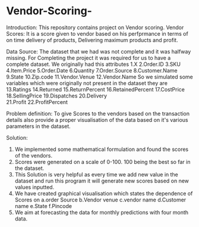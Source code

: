 # Vendor-Scoring-

Introduction:
This repository contains project on Vendor scoring.
Vendor Scores: It is a score given to vendor based on his perfprmance in terms of on time delivery of products, Delivering maximum products and profit.

Data Source: The dataset that we had was not complete and it was halfway missing. For Completing the project it was required for us 
to have a complete dataset. 
We originally had this attributes 
1.X   2.Order.ID   3.SKU   4.Item.Price    5.Order.Date   6.Quantity    7.Order.Source    8.Customer.Name   9.State   10.Zip.code   11.Vendor.Venue     12.Vendor.Name
So we simulated some variables which were originally not present in the dataset they are 
13.Ratings   14.Returned    15.ReturnPercent    16.RetainedPercent   17.CostPrice  18.SellingPrice 19.Dispatches   20.Delivery  
21.Profit    22.ProfitPercent


Problem definition: To give Scores to the vendors based on the transaction details also provide a proper visualisation of the data based on it's various parameters in the dataset.


Solution: 
1. We implemented some mathematical formulation and found the scores of the vendors.
2. Scores were generated on a scale of 0-100. 100 being the best so far in the dataset.
3. This Solution is very helpful as every time we add new value in the dataset and run this program it will generate new scores based on new values inputted.
4. We have created graphical visualisation which states the dependence of Scores on 
    a.order Source
    b.Vendor venue
    c.vendor name
    d.Customer name
    e.State
    f.Pincode
5. We aim at forecasting the data for monthly predictions with four month data.


